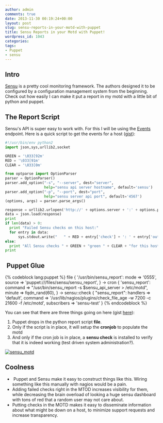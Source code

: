 ```yaml
---
author: admin
comments: true
date: 2013-11-30 00:19:24+00:00
layout: post
slug: sensu-reports-in-your-motd-with-puppet
title: Sensu Reports in your Motd with Puppet!
wordpress_id: 1043
categories:
tags:
- Puppet
- sensu
---
```


## Intro


[Sensu](http://sensuapp.org/) is a pretty cool monitoring framework. The authors designed it to be configured by a configuration management system from the beginning. Check out how easily I can make it put a report in my motd with a little bit of python and puppet.


## The Report Script


Sensu's API is super easy to work with. For this I will be using the [Events](http://sensuapp.org/docs/0.12/api-events) endpoint. Here is a quick script to get the events for a host ([gist](https://gist.github.com/solarkennedy/7713642)):

``` python
#!/usr/bin/env python2
import json,sys,urllib2,socket

GREEN = '\033[92m'
RED = '\033[91m'
CLEAR = '\033[0m'

from optparse import OptionParser
parser = OptionParser()
parser.add_option("-s", "--server", dest="server",
                  help="sensu api server hostname", default='sensu')
parser.add_option("-p", "--port", dest="port",
                  help="sensu server api port", default='4567')
(options, args) = parser.parse_args()

response = urllib2.urlopen('http://' + options.server + ':' + options.port + '/events/' + socket.getfqdn())
data = json.load(response)
print
if len(data) > 0:
  print "Failed Sensu checks on this host:"
  for entry in data:
      sys.stdout.write("   " + RED + entry['check'] + ': ' + entry['output'] + CLEAR )
else: 
  print "All Sensu checks " + GREEN + "green " + CLEAR + "for this host."
print
```



##  Puppet Glue

{% codeblock lang:puppet %}
file { '/usr/bin/sensu_report':
  mode   => '0555',
  source => 'puppet:///files/sensu/sensu_report',
} ->
cron { 'sensu_report':
  command => "/usr/bin/sensu_report -s $sensu_api_server > /etc/motd",
  minute  => fqdn_rand(60),
} ->
sensu::check { "sensu_report":
  handlers    => 'default',
  command     => '/usr/lib/nagios/plugins/check_file_age -w 7200 -c 21600 -f /etc/motd',
  subscribers => 'sensu-test'
}
{% endcodeblock %}

You can see that there are three things going on here (gist [here](https://gist.github.com/solarkennedy/7713642)):

  1. Puppet drops in the python report script **file**.
  2. Only if the script is in place, it will setup the **cronjob** to populate the motd
  3. And only if the cron job is in place, a **sensu check** is installed to verify that it is indeed working (test driven system administration?).

[![sensu_motd](/uploads/sensu_motd.png)](/uploads/sensu_motd.png)


## Coolness
	
  *  Puppet and Sensu make it easy to construct things like this. Wiring something like this manually with nagios would be a pain.
  * Adding failed checks right in the MTOD increases visibility for them, while decreasing the brain overload of looking a huge sensu dashboard with tons of red that a random user may not care about.
  * Putting checks in the MOTD makes it easy to disseminate information about what might be down on a host, to minimize support requests and increase transparency.

